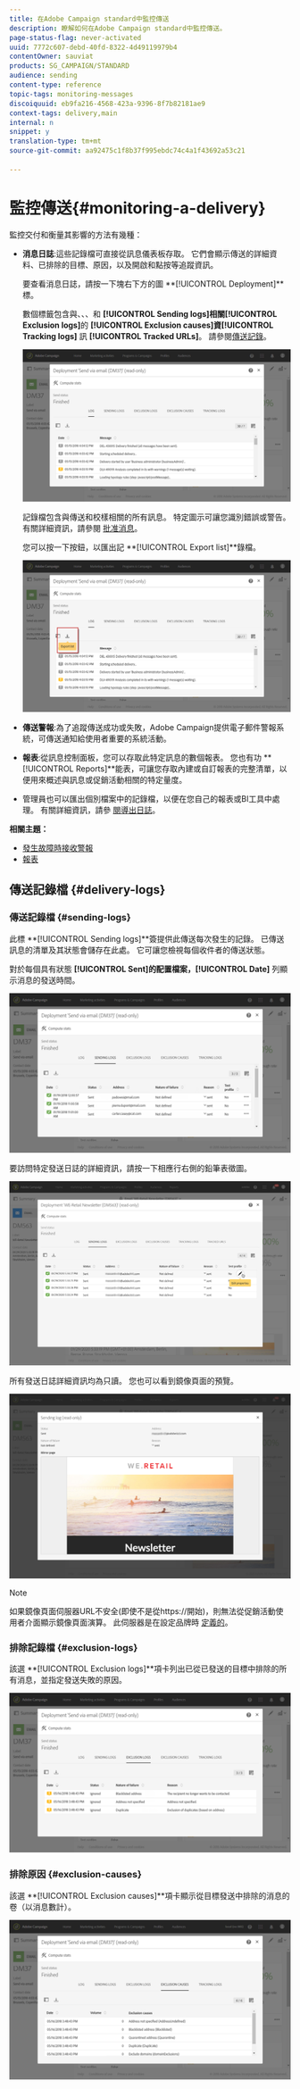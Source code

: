 ```yaml
---
title: 在Adobe Campaign standard中監控傳送
description: 瞭解如何在Adobe Campaign standard中監控傳送。
page-status-flag: never-activated
uuid: 7772c607-debd-40fd-8322-4d49119979b4
contentOwner: sauviat
products: SG_CAMPAIGN/STANDARD
audience: sending
content-type: reference
topic-tags: monitoring-messages
discoiquuid: eb9fa216-4568-423a-9396-8f7b82181ae9
context-tags: delivery,main
internal: n
snippet: y
translation-type: tm+mt
source-git-commit: aa92475c1f8b37f995ebdc74c4a1f43692a53c21

---
```



# 監控傳送{#monitoring-a-delivery}

監控交付和衡量其影響的方法有幾種：

* **消息日誌**:這些記錄檔可直接從訊息儀表板存取。 它們會顯示傳送的詳細資料、已排除的目標、原因，以及開啟和點按等追蹤資訊。

   要查看消息日誌，請按一下塊右下方的圖 **[!UICONTROL Deployment]**標。

   數個標籤包含與、、、和 **[!UICONTROL Sending logs]**相關**[!UICONTROL Exclusion logs]**&#x200B;的 **[!UICONTROL Exclusion causes]**資**[!UICONTROL Tracking logs]** 訊 **[!UICONTROL Tracked URLs]**。 請參閱[傳送記錄](#delivery-logs)。

   ![](assets/sending_delivery1.png)

   記錄檔包含與傳送和校樣相關的所有訊息。 特定圖示可讓您識別錯誤或警告。 有關詳細資訊，請參閱 [批准消息](../../sending/using/previewing-messages.md)。

   您可以按一下按鈕，以匯出記 **[!UICONTROL Export list]**錄檔。

   ![](assets/sending_delivery2.png)

* **傳送警報**:為了追蹤傳送成功或失敗，Adobe Campaign提供電子郵件警報系統，可傳送通知給使用者重要的系統活動。
* **報表**:從訊息控制面板，您可以存取此特定訊息的數個報表。 您也有功 **[!UICONTROL Reports]**能表，可讓您存取內建或自訂報表的完整清單，以便用來概述與訊息或促銷活動相關的特定量度。
* 管理員也可以匯出個別檔案中的記錄檔，以便在您自己的報表或BI工具中處理。 有關詳細資訊，請參 [閱導出日誌](../../automating/using/exporting-logs.md)。

**相關主題：**

* [發生故障時接收警報](../../sending/using/receiving-alerts-when-failures-happen.md)
* [報表](../../reporting/using/about-dynamic-reports.md)

## 傳送記錄檔 {#delivery-logs}

### 傳送記錄檔 {#sending-logs}

此標 **[!UICONTROL Sending logs]**簽提供此傳送每次發生的記錄。 已傳送訊息的清單及其狀態會儲存在此處。 它可讓您檢視每個收件者的傳送狀態。

對於每個具有狀態 **[!UICONTROL Sent]**的配置檔案，**[!UICONTROL Date]** 列顯示消息的發送時間。

![](assets/sending_delivery3.png)

要訪問特定發送日誌的詳細資訊，請按一下相應行右側的鉛筆表徵圖。

![](assets/sending_access-sending-log.png)

所有發送日誌詳細資訊均為只讀。 您也可以看到鏡像頁面的預覽。

![](assets/sending_sending-log.png)

>[!NOTE]
>
>如果鏡像頁面伺服器URL不安全(即使不是從https://開始)，則無法從促銷活動使用者介面顯示鏡像頁面演算。 此伺服器是在設定品牌時 [定義的](../../administration/using/branding.md#configuring-and-using-brands)。

### 排除記錄檔 {#exclusion-logs}

該選 **[!UICONTROL Exclusion logs]**項卡列出已從已發送的目標中排除的所有消息，並指定發送失敗的原因。

![](assets/sending_delivery4.png)

### 排除原因 {#exclusion-causes}

該選 **[!UICONTROL Exclusion causes]**項卡顯示從目標發送中排除的消息的卷（以消息數計）。

![](assets/sending_delivery5.png)
